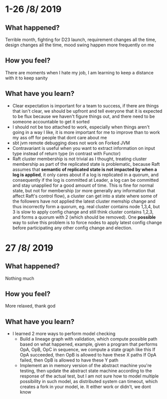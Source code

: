 # 1-26 /8/ 2019

## What happened?
Terrible month, fighting for D23 launch, requirement changes all the time, design changes all the time, mood swing happen more frequently on me

## How you feel?
There are moments when I hate my job, I am learning to keep a distance with it to keep sanity

## What have you learn?
* Clear expectation is important for a team to success, if there are things that isn't clear, we should be upfront and tell everyone that it is expected to be flux because we haven't figure things out, and there need to be someone accountable to get it sorted
* I should not be too attached to work, especially when things aren't going in a way I like, it is more important for me to improve than to work my ass off for people that dont care about me
* sbt jvm remote debugging does not work on Forked JVM
* Contravariant is useful when you want to extract information on input type instead of return type (in contrast with Functor)
* Raft cluster membership is not trivial as I thought, treating cluster membership as part of the replicated state is problematic, because Raft assumes that **semantic of replicated state is not impacted by when a log is applied**, it only cares about if a log is replicated in a quorum, and consequently if the log is committed at Leader, a log can be committed and stay unapplied for a good amount of time. This is fine for normal state, but not for membership (or more generally any information that affect Raft's control flow), a cluster can get into a state where some of the followers have not applied the latest cluster memship change and thus incorrectly form a quorum, eg. real cluster contains node 1,3,4, but 3 is slow to apply config change and still think cluster contains 1,2,3, and forms a quorum with 2 (which should be removed). One **possible** way to solve this problem is to force nodes to apply latest config change before participating any other config change and election. 


# 27 /8/ 2019
## What happened?
Nothing much

## How you feel?
More relaxed, thank god

## What have you learn?
* I learned 2 more ways to perform model checking
   - Build a lineage graph with validation, which compute possible path based on what happened, example, given a program that performs OpA, OpB, OpC in sequence, we compute a state graph like this
        If OpA succeeded, then OpB is allowed to have these X paths
        If OpA failed, then OpB is allowed to have these Y path
   - Implement an in memory version of the abstract machine you're testing, then update the abstract state machine according to the response of the actual test, but I am not sure how to model multiple possibility in such model, as distributed system can timeout, which creates a fork in your model, ie. It either work or didn't, we dont know 
